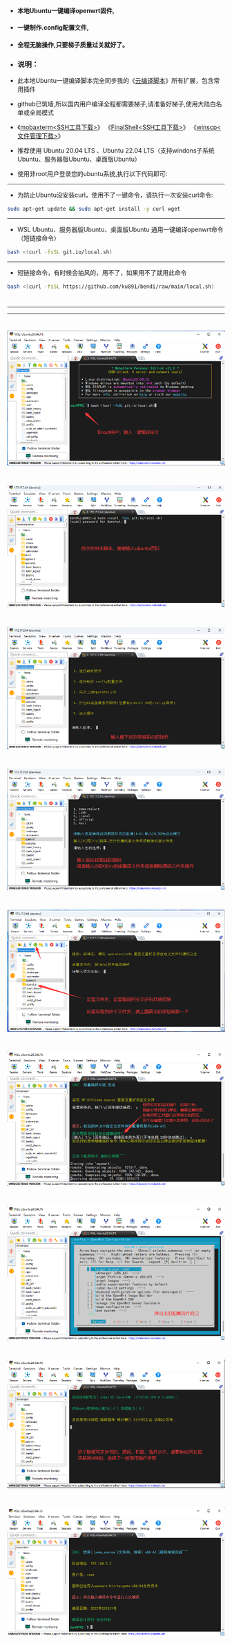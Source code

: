 - #### 本地Ubuntu一键编译openwrt固件,
- #### 一键制作.config配置文件,
- #### 全程无脑操作,只要梯子质量过关就好了。

- ### 说明：

- 此本地Ubuntu一键编译脚本完全同步我的《[云编译脚本](https://github.com/281677160/build-actions)》所有扩展，包含常用插件
- github已筑墙,所以国内用户编译全程都需要梯子,请准备好梯子,使用大陆白名单或全局模式
- 《[mobaxterm<SSH工具下载>](https://mobaxterm.mobatek.net/)》  《[FinalShell<SSH工具下载>](http://www.hostbuf.com/)》  《[winscp<文件管理下载>](https://winscp.net/eng/download.php)》
- 推荐使用 Ubuntu 20.04 LTS 、Ubuntu 22.04 LTS（支持windons子系统Ubuntu、服务器版Ubuntu、桌面版Ubuntu）
- 使用非root用户登录您的ubuntu系统,执行以下代码即可:

---
- 为防止Ubuntu没安装curl，使用不了一键命令，请执行一次安装curl命令:
```sh
sudo apt-get update && sudo apt-get install -y curl wget
```
---
- WSL Ubuntu、服务器版Ubuntu、桌面版Ubuntu 通用一键编译openwrt命令（短链接命令）
```sh
bash <(curl -fsSL git.io/local.sh)
```

---
- 短链接命令，有时候会抽风的，用不了，如果用不了就用此命令
```sh
bash <(curl -fsSL https://github.com/ku891/bendi/raw/main/local.sh)
```
#
---
---
# <img src="https://github.com/281677160/bendi/blob/main/doc/1.png" /> <br>
# <img src="https://github.com/281677160/bendi/blob/main/doc/02.png" /> <br>
# <img src="https://github.com/281677160/bendi/blob/main/doc/2.png" /> <br>
# <img src="https://github.com/281677160/bendi/blob/main/doc/3.png" /> <br>
# <img src="https://github.com/281677160/bendi/blob/main/doc/4.png" /> <br>
# <img src="https://github.com/281677160/bendi/blob/main/doc/5.png" /> <br>
# <img src="https://github.com/281677160/bendi/blob/main/doc/6.png" /> <br>
# <img src="https://github.com/281677160/bendi/blob/main/doc/7.png" /> <br>
# <img src="https://github.com/281677160/bendi/blob/main/doc/8.png" /> <br>

